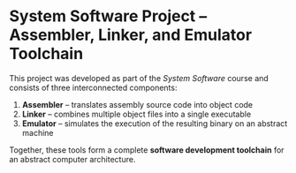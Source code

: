 # System Software Project – Assembler, Linker, and Emulator Toolchain

This project was developed as part of the *System Software* course and consists of three interconnected components:

1. **Assembler** – translates assembly source code into object code
2. **Linker** – combines multiple object files into a single executable
3. **Emulator** – simulates the execution of the resulting binary on an abstract machine

Together, these tools form a complete **software development toolchain** for an abstract computer architecture.
